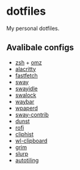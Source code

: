 # dotfiles

My personal dotfiles.

## Avalibale configs

- [zsh](https://github.com/zsh-users/zsh) + [omz](https://github.com/ohmyzsh/ohmyzsh)
- [alacritty](https://github.com/alacritty/alacritty)
- [fastfetch](https://github.com/fastfetch-cli/fastfetch)
- [sway](https://github.com/swaywm/sway)
- [swayidle](https://github.com/swaywm/swayidle)
- [swalock](https://github.com/swaywm/swaylock)
- [waybar](https://github.com/Alexays/Waybar)
- [wpaperd](https://github.com/danyspin97/wpaperd)
- [sway-contrib](https://github.com/OctopusET/sway-contrib)
- [dunst](https://github.com/dunst-project/dunst)
- [rofi](https://github.com/davatorium/rofi)
- [cliphist](https://github.com/sentriz/cliphist)
- [wl-clipboard](https://github.com/bugaevc/wl-clipboard)
- [grim](https://git.sr.ht/~emersion/grim)
- [slurp](https://github.com/emersion/slurp)
- [autotiling](https://github.com/nwg-piotr/autotiling)
